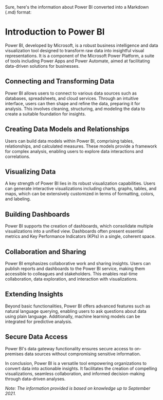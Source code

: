 Sure, here's the information about Power BI converted into a Markdown (.md) format:

# Introduction to Power BI

Power BI, developed by Microsoft, is a robust business intelligence and data visualization tool designed to transform raw data into insightful visual representations. It is a component of the Microsoft Power Platform, a suite of tools including Power Apps and Power Automate, aimed at facilitating data-driven solutions for businesses.

## Connecting and Transforming Data

Power BI allows users to connect to various data sources such as databases, spreadsheets, and cloud services. Through an intuitive interface, users can then shape and refine the data, preparing it for analysis. This involves cleaning, structuring, and modeling the data to create a suitable foundation for insights.

## Creating Data Models and Relationships

Users can build data models within Power BI, comprising tables, relationships, and calculated measures. These models provide a framework for complex analysis, enabling users to explore data interactions and correlations.

## Visualizing Data

A key strength of Power BI lies in its robust visualization capabilities. Users can generate interactive visualizations including charts, graphs, tables, and maps, which can be extensively customized in terms of formatting, colors, and labeling.

## Building Dashboards

Power BI supports the creation of dashboards, which consolidate multiple visualizations into a unified view. Dashboards often present essential metrics and Key Performance Indicators (KPIs) in a single, coherent space.

## Collaboration and Sharing

Power BI emphasizes collaborative work and sharing insights. Users can publish reports and dashboards to the Power BI service, making them accessible to colleagues and stakeholders. This enables real-time collaboration, data exploration, and interaction with visualizations.

## Extending Insights

Beyond basic functionalities, Power BI offers advanced features such as natural language querying, enabling users to ask questions about data using plain language. Additionally, machine learning models can be integrated for predictive analysis.

## Secure Data Access

Power BI's data gateway functionality ensures secure access to on-premises data sources without compromising sensitive information.

In conclusion, Power BI is a versatile tool empowering organizations to convert data into actionable insights. It facilitates the creation of compelling visualizations, seamless collaboration, and informed decision-making through data-driven analyses.

*Note: The information provided is based on knowledge up to September 2021.*
